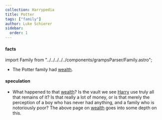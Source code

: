 ```yaml
---
collection: Harrypedia
title: Potter
tags: ["family"]
author: Luke Schierer
sidebar:
  order: 1
---
```


#### facts
import Family from "../../../../../components/grampsParser/Family.astro";

<Family surn={frontmatter.surn} />


* The Potter family had [wealth][].

[wealth]: <./wealth>

#### speculation

* What happened to that [wealth][]?  Is the vault we see [Harry][] use truly
  all that remains of it? Is that really a lot of money, or is that merely the
  perception of a boy who has never had anything, and a family who is
  notoriously poor? The above page on [wealth][] goes into some depth on this.


[Harry]: <./harry_james>

